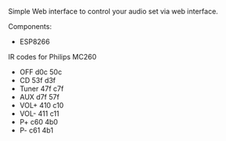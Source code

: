 Simple Web interface to control your audio set via web interface.

Components:
 - ESP8266

IR codes for Philips MC260

 - OFF d0c 50c
 - CD 53f d3f
 - Tuner 47f c7f
 - AUX d7f 57f
 - VOL+ 410 c10
 - VOL- 411 c11
 - P+ c60 4b0
 - P- c61 4b1
